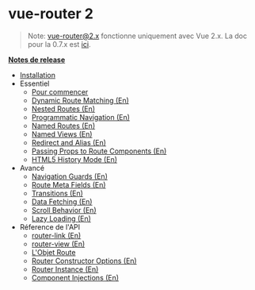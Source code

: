 # vue-router 2
<!--email_off-->
> Note: vue-router@2.x fonctionne uniquement avec Vue 2.x. La doc pour la 0.7.x est [ici](https://github.com/vuejs/vue-router/tree/1.0/docs/en).
<!--/email_off-->
**[Notes de release](https://github.com/vuejs/vue-router/releases)**

- [Installation](installation.md)
- Essentiel
  - [Pour commencer](essentials/getting-started.md)
  - [Dynamic Route Matching (En)](essentials/dynamic-matching.md)
  - [Nested Routes (En)](essentials/nested-routes.md)
  - [Programmatic Navigation (En)](essentials/navigation.md)
  - [Named Routes (En)](essentials/named-routes.md)
  - [Named Views (En)](essentials/named-views.md)
  - [Redirect and Alias (En)](essentials/redirect-and-alias.md)
  - [Passing Props to Route Components (En)](essentials/passing-props.md)
  - [HTML5 History Mode (En)](essentials/history-mode.md)
- Avancé
  - [Navigation Guards (En)](advanced/navigation-guards.md)
  - [Route Meta Fields (En)](advanced/meta.md)
  - [Transitions (En)](advanced/transitions.md)
  - [Data Fetching (En)](advanced/data-fetching.md)
  - [Scroll Behavior (En)](advanced/scroll-behavior.md)
  - [Lazy Loading (En)](advanced/lazy-loading.md)
- Réference de l'API
  - [router-link (En)](api/router-link.md)
  - [router-view (En)](api/router-view.md)
  - [L'Objet Route](api/route-object.md)
  - [Router Constructor Options (En)](api/options.md)
  - [Router Instance (En)](api/router-instance.md)
  - [Component Injections (En)](api/component-injections.md)

